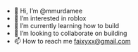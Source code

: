 - 👋 Hi, I’m @mmurdamee
- 👀 I’m interested in roblox
- 🌱 I’m currently learning how to build
- 💞️ I’m looking to collaborate on building
- 📫 How to reach me faixyxx@gmail.com

<!---
mmurdamee/mmurdamee is a ✨ special ✨ repository because its `README.md` (this file) appears on your GitHub profile.
You can click the Preview link to take a look at your changes.
--->
